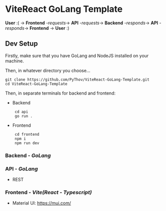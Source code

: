 # ViteReact GoLang Template

**User** :( -> **Frontend** -*requests*-> **API** -*requests*-> **Backend** -*responds*-> **API** -*responds*-> **Frontend** -> **User** :)

## Dev Setup
Firstly, make sure that you have GoLang and NodeJS installed on your machine.

Then, in whatever directory you choose...

    git clone https://github.com/PyThov/ViteReact-GoLang-Template.git
    cd ViteReact-GoLang-Template

Then, in separate terminals for backend and frontend:
 - Backend
    
        cd api
        go run .

 - Frontend

        cd frontend
        npm i
        npm run dev


### Backend - *GoLang*

### API - *GoLang*
- REST

### Frontend - *Vite(React - Typescript)*
- Material UI: https://mui.com/

